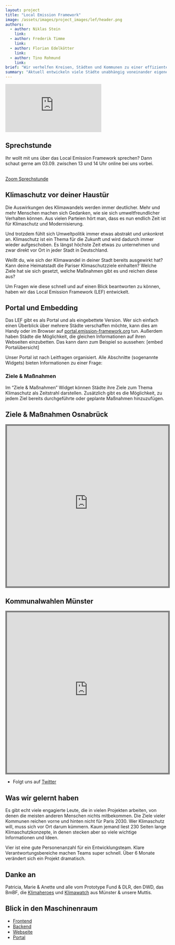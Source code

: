 ```yaml
---
layout: project
title: "Local Emission Framework"
image: /assets/images/project_images/lef/header.png
authors:
  - author: Niklas Stein
    link:
  - author: Frederik Timme
    link:
  - author: Florian Edelkötter
    link:
  - author: Tino Rohmund
    link:
brief: "Wir verhelfen Kreisen, Städten und Kommunen zu einer effizienten Kommunikation ihrer Klimastrategien."
summary: "Aktuell entwickeln viele Städte unabhängig voneinander eigene Strategien zur Umsetzung der vom Bund vereinbarten Klimaziele. Das Local Emission Framework (LEF) bietet ein Open Source Portal zur Visualisierung."
---
```


<div class="iframe-container">
    <iframe src="https://www.youtube-nocookie.com/embed/RRDSlwYsFEM" frameborder="0" allow="accelerometer; autoplay; encrypted-media; gyroscope; picture-in-picture" allowfullscreen></iframe>
</div>

## Sprechstunde

Ihr wollt mit uns über das Local Emission Framework sprechen? Dann schaut gerne am 03.09. zwischen 13 und 14 Uhr online bei uns vorbei.

<br />
<a href="https://wwu.zoom.us/j/64834704386?pwd=NGl1b29qYXg0c2RBVStZaE1ZZXI1dz09" class="btn project-btn" target="_blank" rel="noopener noreferrer">Zoom Sprechstunde</a>

## Klimaschutz vor deiner Haustür

Die Auswirkungen des Klimawandels werden immer deutlicher. Mehr und mehr Menschen machen sich Gedanken, wie sie sich umweltfreundlicher Verhalten können. Aus vielen Parteien hört man, dass es nun endlich Zeit ist für Klimaschutz und Modernisierung.

Und trotzdem fühlt sich Umweltpolitik immer etwas abstrakt und unkonkret an. Klimaschutz ist ein Thema für die Zukunft und wird dadurch immer wieder aufgeschoben.
Es längst höchste Zeit etwas zu unternehmen und zwar direkt vor Ort in jeder Stadt in Deutschland.

Weißt du, wie sich der Klimawandel in deiner Stadt bereits ausgewirkt hat? Kann deine Heimatstadt die Pariser Klimaschutzziele einhalten? Welche Ziele hat sie sich gesetzt, welche Maßnahmen gibt es und reichen diese aus?

Um Fragen wie diese schnell und auf einen Blick beantworten zu können, haben wir das Local Emission Framework (LEF) entwickelt.

## Portal und Embedding

Das LEF gibt es als Portal und als eingebettete Version. Wer sich einfach einen Überblick über mehrere Städte verschaffen möchte, kann dies am Handy oder im Browser auf [portal.emission-framework.org](portal.emission-framework.org) tun. Außerdem haben Städte die Möglichkeit, die gleichen Informationen auf ihren Webseiten einzubetten. Das kann dann zum Beispiel so aussehen:
[embed Portalübersicht]

Unser Portal ist nach Leitfragen organisiert. Alle Abschnitte (sogenannte Widgets) bieten Informationen zu einer Frage:

### Ziele & Maßnahmen

Im “Ziele & Maßnahmen” Widget können Städte ihre Ziele zum Thema Klimaschutz als Zeitstrahl darstellen. Zusätzlich gibt es die Möglichkeit, zu jedem Ziel bereits durchgeführte oder geplante Maßnahmen hinzuzufügen.

<div>
<h2>Ziele & Maßnahmen Osnabrück</h2>
    <iframe src="https://portal.emission-framework.org/embeddedWidget/610bc2ccc72d6f2984f807ae/1/default/sansSerif"
            style="width: 100%; min-height: 500px; border: 5px solid grey" />
</div>

### Weather Widget & Warming Stripes

Auf Basis der Daten des Deutschen Wetterdiensts haben wir für die allermeisten Städte in Deutschland Wetterdaten der letzten Jahrzehnte aufbereitet. Diese können als Warming Stripes oder Klimadiagramme dargestellt werden. Die Nutzer\*innen haben außerdem die Möglichkeit, Parameter der Darstellung interaktiv zu verändern und können so die historischen Wetterdaten selbst erkunden.

<div>
<h2>Wetterdaten Leipzig</h2>
    <iframe src="https://portal.emission-framework.org/embeddedWidget/611fbde81d2241269010ef58/2/default/sansSerif"
            style="width: 100%; min-height: 500px; border: 5px solid grey" />
</div>
<div>
<h2>Warming Stripes Leipzig</h2>
    <iframe src="https://portal.emission-framework.org/embeddedWidget/611fbde81d2241269010ef58/3/default/sansSerif"
            style="width: 100%; min-height: 500px; border: 5px solid grey" />
</div>

### Daten hinzufügen

Um es Verantwortlichen in Kommunen und Kreisen möglichst einfach zu machen, ihre Informationen einzutragen und aktuell zu halten, haben wir das ganze Portal nach dem “What you see is what you get”-Prinzip gestaltet. So lassen sich neue Ziele mit wenigen Klicks hinzufügen und veröffentlichen. Es gibt außerdem die Möglichkeit im benutzerdefinierten Widget eigene Daten hochzuladen und darzustellen. Jede Stadt kann in ihrem von uns freigeschalteten Account ihre Region verwalten und entscheiden, welche Informationen dargestellt werden sollen.

<div class="iframe-container">
    <iframe src="https://www.youtube-nocookie.com/embed/Du1JZxloFrY" frameborder="0" allow="accelerometer; autoplay; encrypted-media; gyroscope; picture-in-picture" allowfullscreen></iframe>
</div>

<div>
<h2>Kommunalwahlen Münster</h2>
    <iframe src="https://portal.emission-framework.org/embeddedWidget/610bc2cbc72d6f2984f80712/3/default/sansSerif"
            style="width: 100%; min-height: 500px; border: 5px solid grey" />
</div>

## Wie es weitergeht und was ihr tun könnt

Im Rahmen der Projektlaufzeit des Prototype Fund haben wir sehr viel Hintergrund-Infrastruktur entwickelt. Als nächstes haben wir große Lust weitere Widgets zu entwickeln. Außerdem wollen wir unser Portal endlich mit viel mehr Daten füllen. Dazu sind wir auf Hilfe aus Städten und der Community angewiesen:

- Informiert euch über [Klimaschutz vor eurer Haustür](https://portal.emision-framework.org) und sorgt dafür, dass dieser konsequent umgesetzt und unser Portal voller wird.

- Erzählt anderen von unserem Projekt.

- Ihr habt gute Ideen für ein neues Widget oder tolle Vorschläge, wie wir das LEF weiterentwickeln sollen? Ihr kennt die richtigen Ansprechpartner\*innen in einer Kommune oder seid selbst für Klimaschutzpläne in einer Stadt oder in einem Kreis in Deutschland verantwortlich? Dann schreibt uns eure Infos, Kontaktdaten, Ideen usw. gerne in dieses Textfeld. Wir freuen uns über jeden Beitrag und geben uns größte Mühe schnell zu antworten!

<div>
    <iframe src="https://docs.google.com/forms/d/e/1FAIpQLScpKj7AhwI2hRuLR5kDf9ToMpq0SvyAI4HKCC3AWEynRJBONg/viewform?embedded=true" width="640" height="559" frameborder="0" marginheight="0" marginwidth="0">Wird geladen…
    </iframe>
</div>

- Folgt uns auf [Twitter](https://twitter.com/LefLocal)

## Was wir gelernt haben

Es gibt echt viele engagierte Leute, die in vielen Projekten arbeiten, von denen die meisten anderen Menschen nichts mitbekommen. Die Ziele vieler Kommunen reichen vorne und hinten nicht für Paris 2030. Wer Klimaschutz will, muss sich vor Ort darum kümmern. Kaum jemand liest 230 Seiten lange Klimaschutzkonzepte, in denen stecken aber so viele wichtige Informationen und Ideen.

Vier ist eine gute Personenanzahl für ein Entwicklungsteam. Klare Verantwortungsbereiche machen Teams super schnell. Über 6 Monate verändert sich ein Projekt dramatisch.

## Danke an

Patricia, Marie & Anette und alle vom Prototype Fund & DLR, den DWD, das BmBF, die [Klimaheroes](https://klimaheroes.de/) und [Klimawatch](https://klimawatch.de/) aus Münster & unsere Muttis.

## Blick in den Maschinenraum

- [Frontend](https://github.com/Local-Emission-Framework/lef-portal)
- [Backend](https://github.com/Local-Emission-Framework/lef-backend)
- [Webseite](https://emission-framework.org/)
- [Portal](https://portal.emission-framework.org/)
